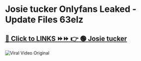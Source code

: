 
 # Josie tucker Onlyfans Leaked - Update Files 63elz

## <h2><a href="https://clipsfans.com/Josie_tucker&ref=git">🔗 Click to LINKS ⏩⏩ 👉 🟢 Josie tucker </a></h2>

<a href="https://clipsfans.com/Josie_tucker&ref=git" rel="nofollow" data-target="animated-image.originalLink"><img src="https://i.ibb.co.com/xMMVF88/686577567.gif" alt="Viral Video Original" style="max-width: 100%; display: inline-block;" data-target="animated-image.originalImage"></a>

